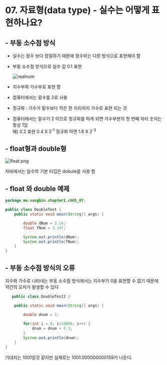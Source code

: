 # 07. 자료형(data type) - 실수는 어떻게 표현하나요?

## - 부동 소수점 방식
-  실수는 정수 보다 정밀하기 때문에 정수와는 다른 방식으로 표현해야 함

-  부동 소수점 방식으로 실수 값 0.1 표현

   ![realnum](https://gitlab.com/easyspubjava/javacoursework/-/raw/master/Chapter1/01-07/img/realnum.png)

-  지수부와 가수부로 표현 함

- 컴퓨터에서는 밑수를 2로 사용

- 정규화 : 가수가 밑수보다 작은 한 자리까지 가수로 표현 되는 것

- 컴퓨터에서는 밑수가 2 이므로 정규화를 하게 되면 가수부분의 첫 번째 자리 숫자는 항상 1임 <br>
  예) 0.2 표현 0.4 X 2<sup>-1</sup>  정규화 하면 1.6 X 2<sup>-3</sup>

## - float형과 double형
![float.png](https://gitlab.com/easyspubjava/javacoursework/-/raw/master/Chapter1/01-07/img/float.png)

자바에서는 실수의 기본 타입은 dobule을 사용 함


## - float 와 double 예제
``` java
package me.sungbin.chapter1.ch01_07;

public class DoubleTest {
    public static void main(String[] args) {

        double dNum = 3.14;
        float fNum = 3.14f;

        System.out.println(dNum);
        System.out.println(fNum);
    }
}

```


## - 부동 소수점 방식의 오류
지수와 가수로 나타내는 부동 소수점 방식에서는 지수부가 0을 표현할 수 없기 때문에 약간의 오차가 발생할 수 있다

``` java
   public class DoubleTest2 {

	public static void main(String[] args) {

		double dnum = 1;
		
		for(int i = 0; i<10000; i++) {
			dnum = dnum + 0.1;
		}
		System.out.println(dnum);
	}
}
```

기대치는 1001일것 같지만 실제로는 1001.000000000159가 나온다.